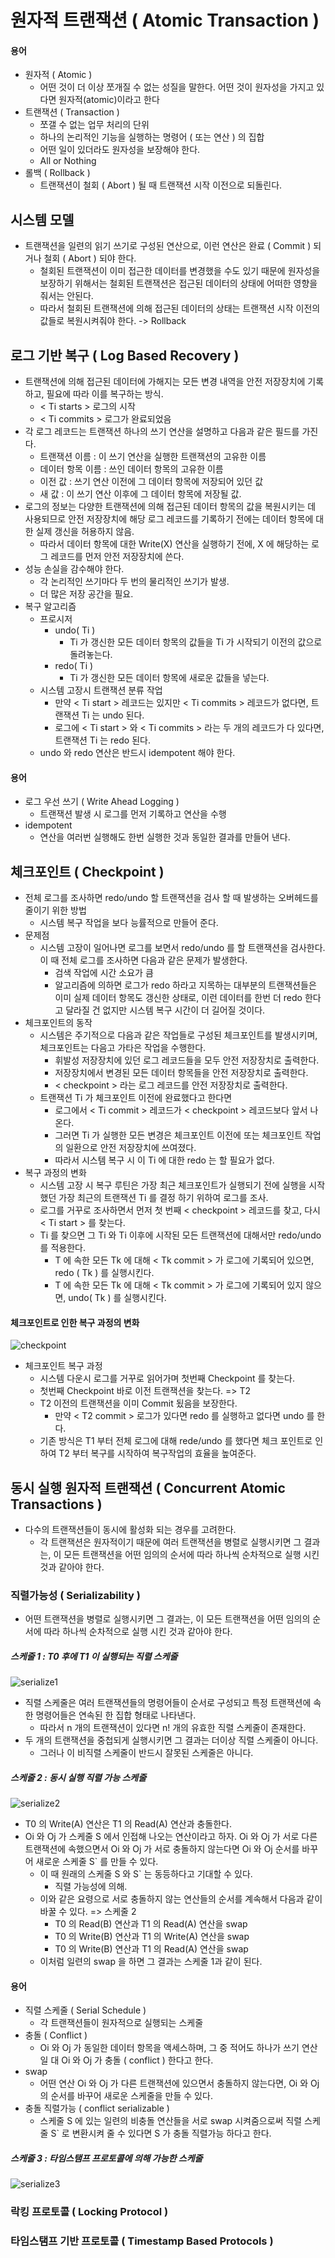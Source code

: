 # 원자적 트랜잭션 ( Atomic Transaction )

#### 용어
* 원자적 ( Atomic )
	- 어떤 것이 더 이상 쪼개질 수 없는 성질을 말한다. 어떤 것이 원자성을 가지고 있다면 원자적(atomic)이라고 한다
* 트랜잭션 ( Transaction )
	- 쪼갤 수 없는 업무 처리의 단위
	- 하나의 논리적인 기능을 실행하는 명령어 ( 또는 연산 ) 의 집합
	- 어떤 일이 있더라도 원자성을 보장해야 한다.
	- All or Nothing
* 롤백 ( Rollback )
	- 트랜잭션이 철회 ( Abort ) 될 때 트랜잭션 시작 이전으로 되돌린다.


## 시스템 모델
* 트랜잭션을 일련의 읽기 쓰기로 구성된 연산으로, 이런 연산은 완료 ( Commit ) 되거나 철회 ( Abort ) 되야 한다.
	- 철회된 트랜잭션이 이미 접근한 데이터를 변경했을 수도 있기 때문에 원자성을 보장하기 위해서는
	철회된 트랜잭션은 접근된 데이터의 상태에 어떠한 영향을 줘서는 안된다.
	- 따라서 철회된 트랜잭션에 의해 접근된 데이터의 상태는 트랜잭션 시작 이전의 값들로
	복원시켜줘야 한다. -> Rollback


## 로그 기반 복구 ( Log Based Recovery )
* 트랜잭션에 의해 접근된 데이터에 가해지는 모든 변경 내역을 안전 저장장치에 기록하고,
	필요에 따라 이를 복구하는 방식.
	- < Ti starts > 로그의 시작
	- < Ti commits > 로그가 완료되었음
* 각 로그 레코드는 트랜잭션 하나의 쓰기 연산을 설명하고 다음과 같은 필드를 가진다.
	- 트랜잭션 이름 : 이 쓰기 연산을 실행한 트랜잭션의 고유한 이름
	- 데이터 항목 이름 : 쓰인 데이터 항목의 고유한 이름
	- 이전 값 : 쓰기 연산 이전에 그 데이터 항목에 저장되어 있던 값
	- 새 값 : 이 쓰기 연산 이후에 그 데이터 항목에 저장될 값.
* 로그의 정보는 다양한 트랜잭션에 의해 접근된 데이터 항목의 값을 복원시키는 데 사용되므로
안전 저장장치에 해당 로그 레코드를 기록하기 전에는 데이터 항목에 대한 실제 갱신을 허용하지 않음.
	- 따라서 데이터 항목에 대한 Write(X) 연산을 실행하기 전에, X 에 해당하는 로그 레코드를
	먼저 안전 저장장치에 쓴다.
* 성능 손실을 감수해야 한다.
	- 각 논리적인 쓰기마다 두 번의 물리적인 쓰기가 발생.
	- 더 많은 저장 공간을 필요.
* 복구 알고리즘
	* 프로시저
		- undo( Ti )
			- Ti 가 갱신한 모든 데이터 항목의 값들을 Ti 가 시작되기 이전의 값으로 돌려놓는다.
		- redo( Ti )
			- Ti 가 갱신한 모든 데이터 항목에 새로운 값들을 넣는다.
	* 시스템 고장시 트랜잭션 분류 작업
		- 만약 < Ti start > 레코드는 있지만 < Ti commits > 레코드가 없다면,
		트랜잭션 Ti 는 undo 된다.
		- 로그에 < Ti start > 와 < Ti commits > 라는 두 개의 레코드가 다 있다면,
		트랜잭션 Ti 는 redo 된다.
	* undo 와 redo 연산은 반드시 idempotent 해야 한다.


#### 용어
* 로그 우선 쓰기 ( Write Ahead Logging )
	- 트랜잭션 발생 시 로그를 먼저 기록하고 연산을 수행
* idempotent
	- 연산을 여러번 실행해도 한번 실행한 것과 동일한 결과를 만들어 낸다.


## 체크포인트 ( Checkpoint )
* 전체 로그를 조사하면 redo/undo 할 트랜잭션을 검사 할 때 발생하는 오버헤드를 줄이기 위한 방법
	- 시스템 복구 작업을 보다 능률적으로 만들어 준다.
* 문제점
	- 시스템 고장이 일어나면 로그를 보면서 redo/undo 를 할 트랜잭션을 검사한다.
이 때 전체 로그를 조사하면 다음과 같은 문제가 발생한다.
		- 검색 작업에 시간 소요가 큼
		- 알고리즘에 의하면 로그가 redo 하라고 지목하는 대부분의 트랜잭션들은 이미 실제 데이터 항목도
		갱신한 상태로, 이런 데이터를 한번 더 redo 한다고 달라질 건 없지만
		시스템 복구 시간이 더 길어질 것이다.
* 체크포인트의 동작
	- 시스템은 주기적으로 다음과 같은 작업들로 구성된 체크포인트를 발생시키며,
	체크포인트는 다음고 가타은 작업을 수행한다.
		- 휘발성 저장장치에 있던 로그 레코드들을 모두 안전 저장장치로 출력한다.
		- 저장장치에서 변경된 모든 데이터 항목들을 안전 저장장치로 출력한다.
		- < checkpoint > 라는 로그 레코드를 안전 저장장치로 출력한다.
	- 트랜잭션 Ti 가 체크포인트 이전에 완료했다고 한다면
		- 로그에서 < Ti commit > 레코드가 < checkpoint > 레코드보다 앞서 나온다.
		- 그러면 Ti 가 실행한 모든 변경은 체크포인트 이전에 또는 체크포인트 작업의 일환으로
		안전 저장장치에 쓰여졌다.
		- 따라서 시스템 복구 시 이 Ti 에 대한 redo 는 할 필요가 없다.
* 복구 과정의 변화
	- 시스템 고장 시 복구 루틴은 가장 최근 체크포인트가 실행되기 전에 실행을 시작했던
	가장 최근의 트랜잭션 Ti 를 결정 하기 위하여 로그를 조사.
	- 로그를 거꾸로 조사하면서 먼저 첫 번째 < checkpoint > 레코드를 찾고,
	다시 < Ti start > 를 찾는다.
	- Ti 를 찾으면 그 Ti 와 Ti 이후에 시작된 모든 트랜잭션에 대해서만 redo/undo 를 적용한다.
		- T 에 속한 모든 Tk 에 대해 < Tk commit > 가 로그에 기록되어 있으면, 
		redo ( Tk ) 를 실행시킨다.
		- T 에 속한 모든 Tk 에 대해 < Tk commit > 가 로그에 기록되어 있지 않으면,
		undo( Tk ) 를 실행시킨다.


#### 체크포인트로 인한  복구 과정의 변화
![checkpoint](https://github.com/martinkang/Study/blob/master/OSConcepts/ProcessManagement/img/Chap6-checkpoint.png)
* 체크포인트 복구 과정
	- 시스템 다운시 로그를 거꾸로 읽어가며 첫번째 Checkpoint 를 찾는다.
	- 첫번째 Checkpoint 바로 이전 트랜잭션을 찾는다. => T2
	- T2 이전의 트랜잭션을 이미 Commit 됬음을 보장한다.
		- 만약 < T2 commit > 로그가 있다면 redo 를 실행하고 없다면 undo 를 한다.
	- 기존 방식은 T1 부터 전체 로그에 대해 rede/undo 를 했다면 체크 포인트로 인하여
	T2 부터 복구를 시작하여 복구작업의 효율을 높여준다.


## 동시 실행 원자적 트랜잭션 ( Concurrent Atomic Transactions )
* 다수의 트랜잭션들이 동시에 활성화 되는 경우를 고려한다.
	- 각 트랜잭션은 원자적이기 때문에 여러 트랜잭션을 병렬로 실행시키면 그 결과는, 
	이 모든 트랜잭션을 어떤 임의의 순서에 따라 하나씩 순차적으로 실행 시킨 것과 같아야 한다.


### 직렬가능성 ( Serializability )
* 어떤 트랜잭션을 병렬로 실행시키면 그 결과는, 이 모든 트랜잭션을 어떤 임의의 순서에 따라 하나씩 순차적으로 실행 시킨 것과 같아야 한다.

##### 스케줄 1 : T0 후에 T1 이 실행되는 직렬 스케줄
![serialize1](https://github.com/martinkang/Study/blob/master/OSConcepts/ProcessManagement/img/Chap6-serialize1.png)
* 직렬 스케줄은 여러 트랜잭션들의 명령어들이 순서로 구성되고 특정 트랜잭션에 속한
명령어들은 연속된 한 집합 형태로 나타낸다.
	- 따라서 n 개의 트랜잭션이 있다면 n! 개의 유효한 직렬 스케줄이 존재한다.
* 두 개의 트랜잭션을 중첩되게 실행시키면 그 결과는 더이상 직렬 스케줄이 아니다.
	- 그러나 이 비직렬 스케줄이 반드시 잘못된 스케줄은 아니다.


##### 스케줄 2 : 동시 실행 직렬 가능 스케줄
![serialize2](https://github.com/martinkang/Study/blob/master/OSConcepts/ProcessManagement/img/Chap6-serialize2.png)
* T0 의 Write(A) 연산은 T1 의 Read(A) 연산과 충돌한다. 
* Oi 와 Oj 가 스케줄 S 에서 인접해 나오는 연산이라고 하자. Oi 와 Oj 가 서로 다른 트랜잭션에 속했으면서
Oi 와 Oj 가 서로 충돌하지 않는다면 Oi 와 Oj 순서를 바꾸어 새로운 스케줄 S` 를 만들 수 있다.
	- 이 때 원래의 스케줄 S 와 S` 는 동등하다고 기대할 수 있다.
		- 직렬 가능성에 의해.
	- 이와 같은 요령으로 서로 충돌하지 않는 연산들의 순서를 계속해서 다음과 같이 바꿀 수 있다. => 스케줄 2
		- T0 의 Read(B) 연산과 T1 의 Read(A) 연산을 swap
		- T0 의 Write(B) 연산과 T1 의 Write(A) 연산을 swap
		- T0 의 Write(B) 연산과 T1 의 Read(A) 연산을 swap
	- 이처럼 일련의 swap 을 하면 그 결과는 스케줄 1과 같이 된다.


#### 용어
* 직렬 스케줄 ( Serial Schedule )
	- 각 트랜잭션들이 원자적으로 실행되는 스케줄
* 충돌 ( Conflict )
	- Oi 와 Oj 가 동일한 데이터 항목을 액세스하며, 그 중 적어도 하나가 쓰기 연산일 대 Oi 와 Oj 가 충돌 ( conflict ) 한다고 한다.
* swap
	- 어떤 연산 Oi 와 Oj 가 다른 트랜잭션에 있으면서 충돌하지 않는다면, Oi 와 Oj 의 순서를 바꾸어 새로운 스케줄을 만들 수 있다.
* 충돌 직렬가능 ( conflict serializable )
	- 스케줄 S 에 있는 일련의 비충돌 연산들을 서로 swap 시켜줌으로써 직렬 스케줄 S` 로 변환시켜 줄 수 있다면
	S 가 충돌 직렬가능 하다고 한다.


##### 스케줄 3 : 타임스탬프 프로토콜에 의해 가능한 스케줄
![serialize3](https://github.com/martinkang/Study/blob/master/OSConcepts/ProcessManagement/img/Chap6-serialize3.png)


### 락킹 프로토콜 ( Locking Protocol )
### 타임스탬프 기반 프로토콜 ( Timestamp Based Protocols )

